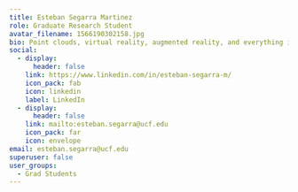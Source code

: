 ```yaml
---
title: Esteban Segarra Martinez
role: Graduate Research Student
avatar_filename: 1566190302158.jpg
bio: Point clouds, virtual reality, augmented reality, and everything in-between
social:
  - display:
      header: false
    link: https://www.linkedin.com/in/esteban-segarra-m/
    icon_pack: fab
    icon: linkedin
    label: LinkedIn
  - display:
      header: false
    link: mailto:esteban.segarra@ucf.edu
    icon_pack: far
    icon: envelope
email: esteban.segarra@ucf.edu
superuser: false
user_groups:
  - Grad Students
---
```

